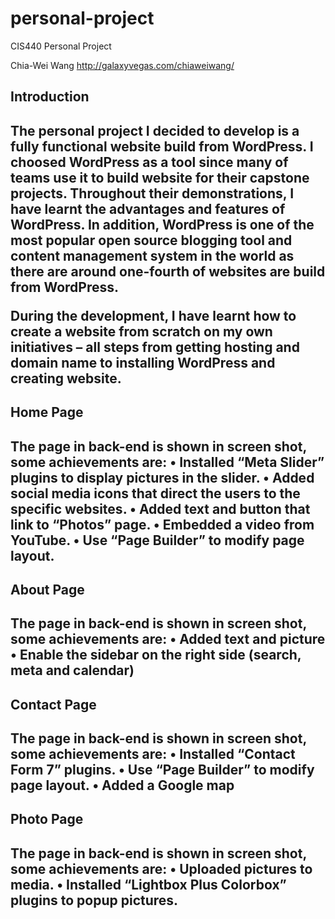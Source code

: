personal-project
================

CIS440 Personal Project

Chia-Wei Wang
http://galaxyvegas.com/chiaweiwang/

<h2>Introduction<h2>

The personal project I decided to develop is a fully functional website build from WordPress. I choosed WordPress as a tool since many of teams use it to build website for their capstone projects. Throughout their demonstrations, I have learnt the advantages and features of WordPress. In addition, WordPress is one of the most popular open source blogging tool and content management system in the world as there are around one-fourth of websites are build from WordPress. 

During the development, I have learnt how to create a website from scratch on my own initiatives – all steps from getting hosting and domain name to installing WordPress and creating website. 

<h2>Home Page<h2>

The page in back-end is shown in screen shot, some achievements are: 
•	Installed “Meta Slider” plugins to display pictures in the slider. 
•	Added social media icons that direct the users to the specific websites. 
•	Added text and button that link to “Photos” page.
•	Embedded a video from YouTube.
•	Use “Page Builder” to modify page layout.

 

<h2>About Page<h2>

The page in back-end is shown in screen shot, some achievements are: 
•	Added text and picture
•	Enable the sidebar on the right side (search, meta and calendar)

 

<h2>Contact Page<h2>

The page in back-end is shown in screen shot, some achievements are: 
•	Installed “Contact Form 7” plugins. 
•	Use “Page Builder” to modify page layout.
•	Added a Google map

 
 
<h2>Photo Page<h2>

The page in back-end is shown in screen shot, some achievements are: 
•	Uploaded pictures to media.
•	Installed “Lightbox Plus Colorbox” plugins to popup pictures.

 
